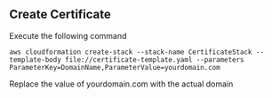 ## Create Certificate

Execute the following command

```
aws cloudformation create-stack --stack-name CertificateStack --template-body file://certificate-template.yaml --parameters ParameterKey=DomainName,ParameterValue=yourdomain.com
```

Replace the value of yourdomain.com with the actual domain
